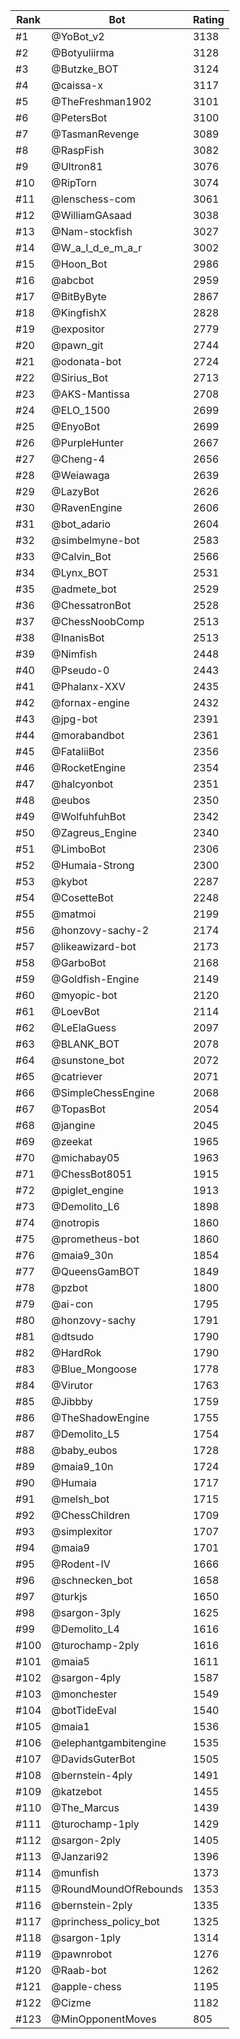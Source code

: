 Rank|Bot|Rating
---|---|---
#1|@YoBot_v2|3138
#2|@Botyuliirma|3128
#3|@Butzke_BOT|3124
#4|@caissa-x|3117
#5|@TheFreshman1902|3101
#6|@PetersBot|3100
#7|@TasmanRevenge|3089
#8|@RaspFish|3082
#9|@Ultron81|3076
#10|@RipTorn|3074
#11|@lenschess-com|3061
#12|@WilliamGAsaad|3038
#13|@Nam-stockfish|3027
#14|@W_a_l_d_e_m_a_r|3002
#15|@Hoon_Bot|2986
#16|@abcbot|2959
#17|@BitByByte|2867
#18|@KingfishX|2828
#19|@expositor|2779
#20|@pawn_git|2744
#21|@odonata-bot|2724
#22|@Sirius_Bot|2713
#23|@AKS-Mantissa|2708
#24|@ELO_1500|2699
#25|@EnyoBot|2699
#26|@PurpleHunter|2667
#27|@Cheng-4|2656
#28|@Weiawaga|2639
#29|@LazyBot|2626
#30|@RavenEngine|2606
#31|@bot_adario|2604
#32|@simbelmyne-bot|2583
#33|@Calvin_Bot|2566
#34|@Lynx_BOT|2531
#35|@admete_bot|2529
#36|@ChessatronBot|2528
#37|@ChessNoobComp|2513
#38|@InanisBot|2513
#39|@Nimfish|2448
#40|@Pseudo-0|2443
#41|@Phalanx-XXV|2435
#42|@fornax-engine|2432
#43|@jpg-bot|2391
#44|@morabandbot|2361
#45|@FataliiBot|2356
#46|@RocketEngine|2354
#47|@halcyonbot|2351
#48|@eubos|2350
#49|@WolfuhfuhBot|2342
#50|@Zagreus_Engine|2340
#51|@LimboBot|2306
#52|@Humaia-Strong|2300
#53|@kybot|2287
#54|@CosetteBot|2248
#55|@matmoi|2199
#56|@honzovy-sachy-2|2174
#57|@likeawizard-bot|2173
#58|@GarboBot|2168
#59|@Goldfish-Engine|2149
#60|@myopic-bot|2120
#61|@LoevBot|2114
#62|@LeElaGuess|2097
#63|@BLANK_BOT|2078
#64|@sunstone_bot|2072
#65|@catriever|2071
#66|@SimpleChessEngine|2068
#67|@TopasBot|2054
#68|@jangine|2045
#69|@zeekat|1965
#70|@michabay05|1963
#71|@ChessBot8051|1915
#72|@piglet_engine|1913
#73|@Demolito_L6|1898
#74|@notropis|1860
#75|@prometheus-bot|1860
#76|@maia9_30n|1854
#77|@QueensGamBOT|1849
#78|@pzbot|1800
#79|@ai-con|1795
#80|@honzovy-sachy|1791
#81|@dtsudo|1790
#82|@HardRok|1790
#83|@Blue_Mongoose|1778
#84|@Virutor|1763
#85|@Jibbby|1759
#86|@TheShadowEngine|1755
#87|@Demolito_L5|1754
#88|@baby_eubos|1728
#89|@maia9_10n|1724
#90|@Humaia|1717
#91|@melsh_bot|1715
#92|@ChessChildren|1709
#93|@simplexitor|1707
#94|@maia9|1701
#95|@Rodent-IV|1666
#96|@schnecken_bot|1658
#97|@turkjs|1650
#98|@sargon-3ply|1625
#99|@Demolito_L4|1616
#100|@turochamp-2ply|1616
#101|@maia5|1611
#102|@sargon-4ply|1587
#103|@monchester|1549
#104|@botTideEval|1540
#105|@maia1|1536
#106|@elephantgambitengine|1535
#107|@DavidsGuterBot|1505
#108|@bernstein-4ply|1491
#109|@katzebot|1455
#110|@The_Marcus|1439
#111|@turochamp-1ply|1429
#112|@sargon-2ply|1405
#113|@Janzari92|1396
#114|@munfish|1373
#115|@RoundMoundOfRebounds|1353
#116|@bernstein-2ply|1335
#117|@princhess_policy_bot|1325
#118|@sargon-1ply|1314
#119|@pawnrobot|1276
#120|@Raab-bot|1262
#121|@apple-chess|1195
#122|@Cizme|1182
#123|@MinOpponentMoves|805
